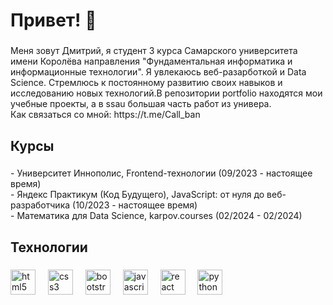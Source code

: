 <h1 align="left">Привет! 👋</h1>

###

<p align="left">Меня зовут Дмитрий, я студент 3 курса Самарского университета имени Королёва направления "Фундаментальная информатика и информационные технологии". 
  Я увлекаюсь веб-разарботкой и Data Science. 
  Стремлюсь к постоянному развитию своих навыков и исследованию новых технологий.В репозитории portfolio находятся мои учебные проекты, а в ssau большая часть работ из универа.<br>
Как связаться со мной: https://t.me/Call_ban
</p>

###

<h2 align="left">Курсы</h2>

###

<p align="left">- Университет Иннополис, Frontend-технологии (09/2023 - настоящее время)<br>- Яндекс Практикум (Код Будущего), JavaScript: от нуля до веб-разработчика (10/2023 - настоящее время)<br>- Математика для Data Science, karpov.courses (02/2024 - 02/2024)</p>

###

<h2 align="left">Технологии</h2>

###

<div align="left">
  <img src="https://cdn.jsdelivr.net/gh/devicons/devicon/icons/html5/html5-original.svg" height="40" alt="html5 logo"  />
  <img width="12" />
  <img src="https://cdn.jsdelivr.net/gh/devicons/devicon/icons/css3/css3-original.svg" height="40" alt="css3 logo"  />
  <img width="12" />
  <img src="https://cdn.jsdelivr.net/gh/devicons/devicon/icons/bootstrap/bootstrap-original.svg" height="40" alt="bootstrap logo"  />
  <img width="12" />
  <img src="https://cdn.jsdelivr.net/gh/devicons/devicon/icons/javascript/javascript-original.svg" height="40" alt="javascript logo"  />
  <img width="12" />
  <img src="https://cdn.jsdelivr.net/gh/devicons/devicon/icons/react/react-original.svg" height="40" alt="react logo"  />
  <img width="12" />
  <img src="https://cdn.jsdelivr.net/gh/devicons/devicon/icons/python/python-original.svg" height="40" alt="python logo"  />
</div>

###
